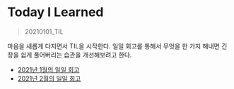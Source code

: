 # Today I Learned

> 20210101_TIL <br>

마음을 새롭게 다지면서 TIL을 시작한다. 일일 회고를 통해서 무엇을 한 가지 해내면 긴장을 쉽게 풀어버리는 습관을 개선해보려고 한다.

- [2021년 1월의 일일 회고](<https://github.com/sunghyunjeonme/TIL/tree/master/TIL%20(Today%20I%20Learned)/January>)
- [2021년 2월의 일일 회고](<https://github.com/sunghyunjeonme/TIL/tree/master/TIL%20(Today%20I%20Learned)/February>)
